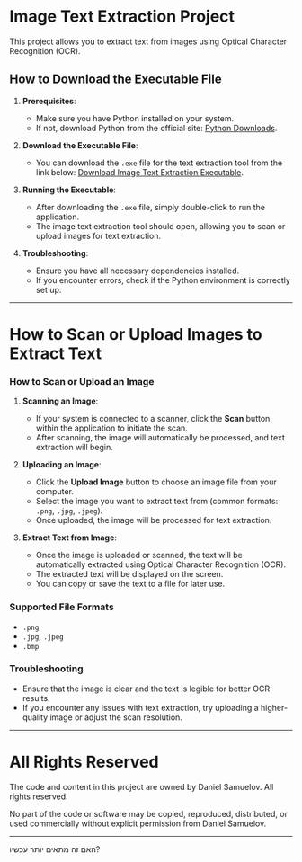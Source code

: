 
# Image Text Extraction Project

This project allows you to extract text from images using Optical Character Recognition (OCR). 

## How to Download the Executable File

1. **Prerequisites**:
   - Make sure you have Python installed on your system.
   - If not, download Python from the official site: [Python Downloads](https://www.python.org/downloads/).

2. **Download the Executable File**:
   - You can download the `.exe` file for the text extraction tool from the link below:
     [Download Image Text Extraction Executable](<insert your download link here>).

3. **Running the Executable**:
   - After downloading the `.exe` file, simply double-click to run the application.
   - The image text extraction tool should open, allowing you to scan or upload images for text extraction.

4. **Troubleshooting**:
   - Ensure you have all necessary dependencies installed.
   - If you encounter errors, check if the Python environment is correctly set up.

---

# How to Scan or Upload Images to Extract Text

### **How to Scan or Upload an Image**

1. **Scanning an Image**:
   - If your system is connected to a scanner, click the **Scan** button within the application to initiate the scan.
   - After scanning, the image will automatically be processed, and text extraction will begin.

2. **Uploading an Image**:
   - Click the **Upload Image** button to choose an image file from your computer.
   - Select the image you want to extract text from (common formats: `.png`, `.jpg`, `.jpeg`).
   - Once uploaded, the image will be processed for text extraction.

3. **Extract Text from Image**:
   - Once the image is uploaded or scanned, the text will be automatically extracted using Optical Character Recognition (OCR).
   - The extracted text will be displayed on the screen.
   - You can copy or save the text to a file for later use.

### **Supported File Formats**
- `.png`
- `.jpg`, `.jpeg`
- `.bmp`

### **Troubleshooting**
- Ensure that the image is clear and the text is legible for better OCR results.
- If you encounter any issues with text extraction, try uploading a higher-quality image or adjust the scan resolution.

---

# All Rights Reserved

The code and content in this project are owned by Daniel Samuelov. All rights reserved.

No part of the code or software may be copied, reproduced, distributed, or used commercially without explicit permission from Daniel Samuelov.

---

האם זה מתאים יותר עכשיו?
